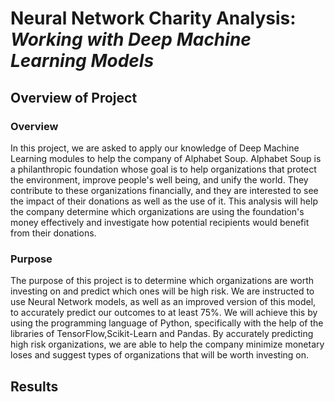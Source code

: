 # Neural Network Charity Analysis: ***Working with Deep Machine Learning Models***

## Overview of Project

### Overview
In this project, we are asked to apply our knowledge of Deep Machine Learning modules to help the company of Alphabet Soup. 
Alphabet Soup is a philanthropic foundation whose goal is to help organizations that protect the environment, improve people's well being, and unify the world. They contribute to these organizations financially, and they are interested to see the impact of their donations as well as the use of it. This analysis will help the company determine which organizations are using the foundation's money effectively and investigate how potential recipients would benefit from their donations.

### Purpose

The purpose of this project is to determine which organizations are worth investing on and predict which ones will be high risk. We are instructed to use Neural Network models, as well as an improved version of this model, to accurately predict our outcomes to at least 75%. We will achieve this by using the programming language of Python, specifically with the  help of the libraries of TensorFlow,Scikit-Learn and Pandas. By accurately predicting high risk organizations, we are able to help the company minimize monetary loses and suggest types of organizations that will be worth investing on.

## Results

